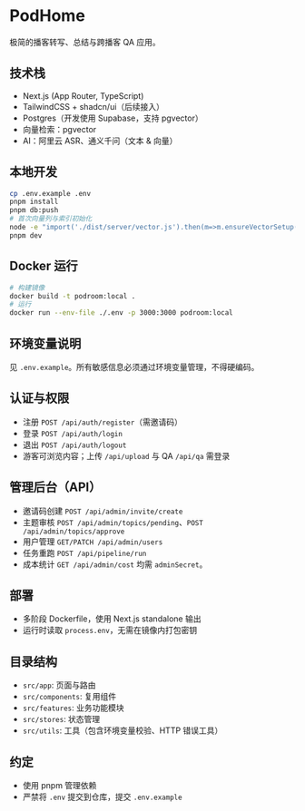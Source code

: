 # PodHome

极简的播客转写、总结与跨播客 QA 应用。

## 技术栈
- Next.js (App Router, TypeScript)
- TailwindCSS + shadcn/ui（后续接入）
- Postgres（开发使用 Supabase，支持 pgvector）
- 向量检索：pgvector
- AI：阿里云 ASR、通义千问（文本 & 向量）

## 本地开发
```bash
cp .env.example .env
pnpm install
pnpm db:push
# 首次向量列与索引初始化
node -e "import('./dist/server/vector.js').then(m=>m.ensureVectorSetup())"
pnpm dev
```

## Docker 运行
```bash
# 构建镜像
docker build -t podroom:local .
# 运行
docker run --env-file ./.env -p 3000:3000 podroom:local
```

## 环境变量说明
见 `.env.example`。所有敏感信息必须通过环境变量管理，不得硬编码。

## 认证与权限
- 注册 `POST /api/auth/register`（需邀请码）
- 登录 `POST /api/auth/login`
- 退出 `POST /api/auth/logout`
- 游客可浏览内容；上传 `/api/upload` 与 QA `/api/qa` 需登录

## 管理后台（API）
- 邀请码创建 `POST /api/admin/invite/create`
- 主题审核 `POST /api/admin/topics/pending`、`POST /api/admin/topics/approve`
- 用户管理 `GET/PATCH /api/admin/users`
- 任务重跑 `POST /api/pipeline/run`
- 成本统计 `GET /api/admin/cost`
均需 `adminSecret`。

## 部署
- 多阶段 Dockerfile，使用 Next.js standalone 输出
- 运行时读取 `process.env`，无需在镜像内打包密钥

## 目录结构
- `src/app`: 页面与路由
- `src/components`: 复用组件
- `src/features`: 业务功能模块
- `src/stores`: 状态管理
- `src/utils`: 工具（包含环境变量校验、HTTP 错误工具）

## 约定
- 使用 pnpm 管理依赖
- 严禁将 `.env` 提交到仓库，提交 `.env.example`
